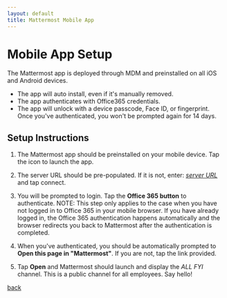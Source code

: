 ```yaml
---
layout: default
title: Mattermost Mobile App
---
```


# Mobile App Setup

The Mattermost app is deployed through MDM and preinstalled on all iOS and Android devices.

* The app will auto install, even if it's manually removed.
* The app authenticates with Office365 credentials.
* The app will unlock with a device passcode, Face ID, or fingerprint. Once you've authenticated, you won't be prompted again for 14 days.

## Setup Instructions

1. The Mattermost app should be preinstalled on your mobile device. Tap the icon to launch the app.

2. The server URL should be pre-populated. If it is not, enter: *[server URL]()* and tap connect.

3. You will be prompted to login. Tap the **Office 365 button** to authenticate.
   NOTE: This step only applies to the case when you have not logged in to Office 365 in your mobile browser. If you have already logged in, the Office 365 authentication happens automatically and the browser redirects you back to Mattermost after the authentication is completed.

4. When you've authenticated, you should be automatically prompted to **Open this page in "Mattermost"**. If you are not, tap the link provided.

5. Tap **Open** and Mattermost should launch and display the *ALL FYI* channel. This is a public channel for all employees. Say hello!

[back](./)

